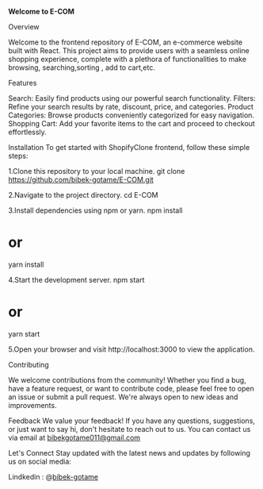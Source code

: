 <b>Welcome to E-COM</b>

Overview

Welcome to the frontend repository of E-COM, an e-commerce website built with React. This project aims to provide users with a seamless online shopping experience, complete with a plethora of functionalities to make browsing, searching,sorting , add to cart,etc.

Features

Search: Easily find products using our powerful search functionality.
Filters: Refine your search results by rate, discount, price, and categories.
Product Categories: Browse products conveniently categorized for easy navigation.
Shopping Cart: Add your favorite items to the cart and proceed to checkout effortlessly.

Installation
To get started with ShopifyClone frontend, follow these simple steps:

1.Clone this repository to your local machine.
git clone https://github.com/bibek-gotame/E-COM.git

2.Navigate to the project directory.
cd E-COM

3.Install dependencies using npm or yarn.
npm install
# or
yarn install

4.Start the development server.
npm start
# or
yarn start


5.Open your browser and visit http://localhost:3000 to view the application.

Contributing

We welcome contributions from the community! Whether you find a bug, have a feature request, or want to contribute code, please feel free to open an issue or submit a pull request. We're always open to new ideas and improvements.

Feedback
We value your feedback! If you have any questions, suggestions, or just want to say hi, don't hesitate to reach out to us. You can contact us via email at bibekgotame011@gmail.com 

Let's Connect
Stay updated with the latest news and updates by following us on social media:

Lindkedin : @[bibek-gotame](https://www.linkedin.com/in/bibek-gotame/)




